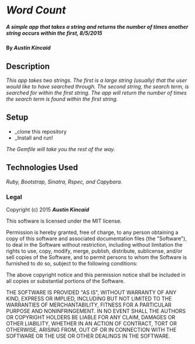# _Word Count_

##### _A simple app that takes a string and returns the number of times another string occurs within the first, 8/5/2015_

#### By _**Austin Kincaid**_

## Description

_This app takes two strings. The first is a large string (usually) that the user would like to have searched through. The second string, the search term, is searched for within the first string. The app will return the number of times the search term is found within the first string._

## Setup

* _clone this repository
* _Install and run!

_The Gemfile will take you the rest of the way._

## Technologies Used

_Ruby, Bootstrap, Sinatra, Rspec, and Capybara._

### Legal

Copyright (c) 2015 **_Austin Kincaid_**

This software is licensed under the MIT license.

Permission is hereby granted, free of charge, to any person obtaining a copy
of this software and associated documentation files (the "Software"), to deal
in the Software without restriction, including without limitation the rights
to use, copy, modify, merge, publish, distribute, sublicense, and/or sell
copies of the Software, and to permit persons to whom the Software is
furnished to do so, subject to the following conditions:

The above copyright notice and this permission notice shall be included in
all copies or substantial portions of the Software.

THE SOFTWARE IS PROVIDED "AS IS", WITHOUT WARRANTY OF ANY KIND, EXPRESS OR
IMPLIED, INCLUDING BUT NOT LIMITED TO THE WARRANTIES OF MERCHANTABILITY,
FITNESS FOR A PARTICULAR PURPOSE AND NONINFRINGEMENT. IN NO EVENT SHALL THE
AUTHORS OR COPYRIGHT HOLDERS BE LIABLE FOR ANY CLAIM, DAMAGES OR OTHER
LIABILITY, WHETHER IN AN ACTION OF CONTRACT, TORT OR OTHERWISE, ARISING FROM,
OUT OF OR IN CONNECTION WITH THE SOFTWARE OR THE USE OR OTHER DEALINGS IN
THE SOFTWARE.
